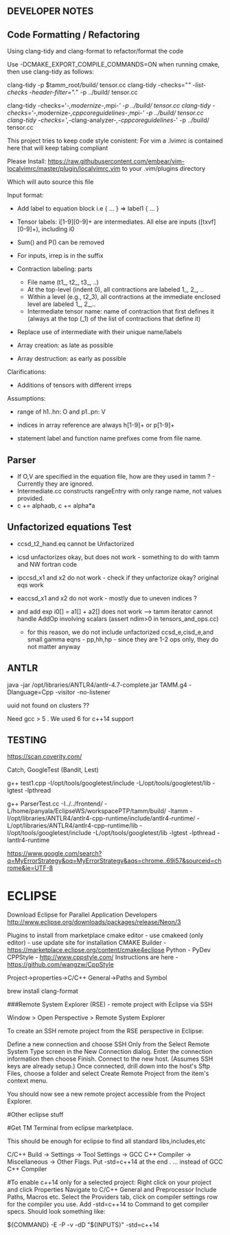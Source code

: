 DEVELOPER NOTES
---------------

Code Formatting / Refactoring
-----------------------------

Using clang-tidy and clang-format to refactor/format the code

Use -DCMAKE_EXPORT_COMPILE_COMMANDS=ON when running cmake,
then use clang-tidy as follows:

clang-tidy -p $tamm_root/build/ tensor.cc
clang-tidy -checks="*" -list-checks -header-filter=".*" -p ../build/  tensor.cc

clang-tidy  -checks='-*,modernize-*,mpi-*' -p ../build/  tensor.cc
clang-tidy  -checks='-*,modernize-*,cppcoreguidelines-*,mpi-*' -p ../build/  tensor.cc
clang-tidy  -checks='*,-clang-analyzer-*,-cppcoreguidelines-*' -p ../build/  tensor.cc



This project tries to keep code style conistent:
For vim a .lvimrc is contained here that will keep tabing compliant

Please Install: https://raw.githubusercontent.com/embear/vim-localvimrc/master/plugin/localvimrc.vim to your .vim/plugins directory

Which will auto source this file


Input format:

* Add label to equation block i.e { ... } => label1 { ... }

* Tensor labels: i[1-9][0-9]+ are intermediates. All else are inputs ([txvf][0-9]+), including i0

* Sum() and P() can be removed

* For inputs, irrep is in the suffix

* Contraction labeling: parts
  - File name (t1_, t2_, t3_, ..)
  - At the top-level (indent 0), all contractions are labeled 1_, 2_, ..
  - Within a level (e.g., t2_3), all contractions at the immediate enclosed level are labeled 1_, 2_,..
  - Intermediate tensor name: name of contraction that first defines it (always at the top (_1) of the list of contractions that define it)

* Replace use of intermediate with their unique name/labels

* Array creation: as late as possible
* Array destruction: as early as possible




Clarifications:

* Additions of tensors with different irreps


Assumptions:

- range of h1..hn: O and p1..pn: V

- indices in array reference are always h[1-9]+ or p[1-9]+

- statement label and function name prefixes come from file name.

Parser
------
- If O,V are specified in the equation file, how are they used in tamm ? - Currently they are ignored.
- Intermediate.cc constructs rangeEntry with only range name, not values provided.
- c += alpha*a*b, c += alpha*a


Unfactorized equations Test
----------------------------

- ccsd_t2_hand.eq cannot be Unfactorized

- icsd unfactorizes okay, but does not work - something to do with tamm and NW fortran code

- ipccsd_x1 and x2 do not work - check if they unfactorize okay? original eqs work  
- eaccsd_x1 and x2 do not work - mostly due to uneven indices ?

- and add exp i0[] = a1[] + a2[] does not work --> tamm iterator cannot handle AddOp involving scalars (assert ndim>0 in tensors_and_ops.cc)
  - for this reason, we do not include unfactorized ccsd_e,cisd_e,and small gamma eqns - pp,hh,hp - since they are 1-2 ops only, they do not matter anyway


ANTLR
-----

 java -jar /opt/libraries/ANTLR4/antlr-4.7-complete.jar TAMM.g4  -Dlanguage=Cpp -visitor -no-listener

uuid not found on clusters ??

Need gcc > 5 . We used 6 for c++14 support

TESTING
--------
https://scan.coverity.com/

Catch, GoogleTest (Bandit, Lest)

 g++ test1.cpp -I/opt/tools/googletest/include -L/opt/tools/googletest/lib -lgtest -lpthread

g++ ParserTest.cc -I../../frontend/ -L/home/panyala/EclipseWS/workspacePTP/tamm/build/ -ltamm  -I/opt/libraries/ANTLR4/antlr4-cpp-runtime/include/antlr4-runtime/ -L/opt/libraries/ANTLR4/antlr4-cpp-runtime/lib -I/opt/tools/googletest/include -L/opt/tools/googletest/lib -lgtest -lpthread -lantlr4-runtime

https://www.google.com/search?q=MyErrorStrategy&oq=MyErrorStrategy&aqs=chrome..69i57&sourceid=chrome&ie=UTF-8


ECLIPSE
========
Download Eclipse for Parallel Application Developers
http://www.eclipse.org/downloads/packages/release/Neon/3

Plugins to install from marketplace
cmake editor - use cmakeed (only editor) - use update site for installation
CMAKE Builder - https://marketplace.eclipse.org/content/cmake4eclipse
Python - PyDev
CPPStyle - http://www.cppstyle.com/
Instructions are here - https://github.com/wangzw/CppStyle

Project->properties->C/C++ General->Paths and Symbol

brew install clang-format

###Remote System Explorer (RSE) - remote project with Eclipse via SSH

Window > Open Perspective >  Remote System Explorer

To create an SSH remote project from the RSE perspective in Eclipse:

Define a new connection and choose SSH Only from the Select Remote System Type screen in the New Connection dialog.
Enter the connection information then choose Finish.
Connect to the new host. (Assumes SSH keys are already setup.)
Once connected, drill down into the host's Sftp Files, choose a folder and select Create Remote Project from the item's context menu.

You should now see a new remote project accessible from the Project Explorer.


#Other eclipse stuff

#Get TM Terminal from eclipse marketplace.

This should be enough for eclipse to find all standard libs,includes,etc

C/C++ Build -> Settings -> Tool Settings -> GCC C++ Compiler -> Miscellaneous -> Other Flags.
Put  -std=c++14 at the end . ... instead of GCC C++ Compiler

#To enable c++14 only for a selected project:
Right click on your project and click Properties
Navigate to C/C++ General and Preprocessor Include Paths, Macros etc.
Select the Providers tab, click on compiler settings row for the compiler you use.
Add -std=c++14 to Command to get compiler specs. Should look something like:

${COMMAND} -E -P -v -dD "${INPUTS}" -std=c++14
